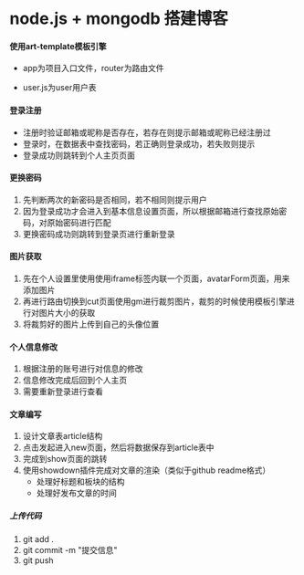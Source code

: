 # node.js + mongodb 搭建博客

#### 使用art-template模板引擎

- app为项目入口文件，router为路由文件

- user.js为user用户表

#### 登录注册
- 注册时验证邮箱或昵称是否存在，若存在则提示邮箱或昵称已经注册过
- 登录时，在数据表中查找密码，若正确则登录成功，若失败则提示
- 登录成功则跳转到个人主页页面

#### 更换密码

1. 先判断两次的新密码是否相同，若不相同则提示用户
2. 因为登录成功才会进入到基本信息设置页面，所以根据邮箱进行查找原始密码，对原始密码进行匹配
3. 更换密码成功则跳转到登录页进行重新登录

#### 图片获取
1. 先在个人设置里使用使用iframe标签内联一个页面，avatarForm页面，用来添加图片
2. 再进行路由切换到cut页面使用gm进行裁剪图片，裁剪的时候使用模板引擎进行对图片大小的获取
3. 将裁剪好的图片上传到自己的头像位置

#### 个人信息修改
1. 根据注册的账号进行对信息的修改
2. 信息修改完成后回到个人主页
3. 需要重新登录进行查看

#### 文章编写
1. 设计文章表article结构
2. 点击发起进入new页面，然后将数据保存到article表中
3. 完成到show页面的跳转
4. 使用showdown插件完成对文章的渲染（类似于github readme格式）
    - 处理好标题和板块的结构
    - 处理好发布文章的时间


##### 上传代码
1. git add .
2. git commit -m "提交信息"
3. git push

